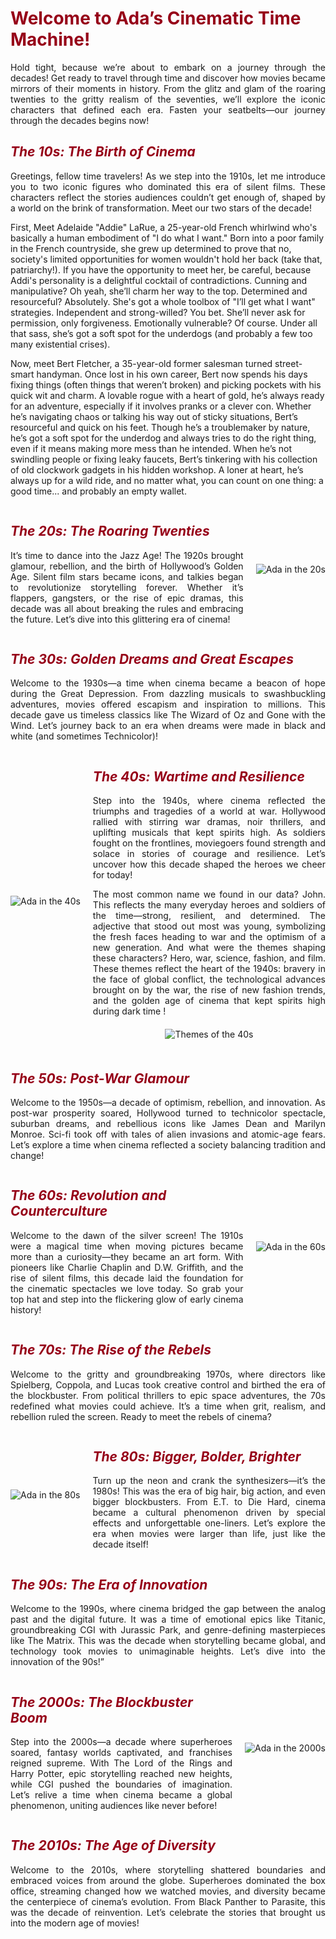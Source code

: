 <h1 style="color: #960018;">Welcome to Ada’s Cinematic Time Machine!</h1>

<p style="text-align: justify;">
Hold tight, because we’re about to embark on a journey through the decades! Get ready to travel through time and discover how movies became mirrors of their moments in history. From the glitz and glam of the roaring twenties to the gritty realism of the seventies, we’ll explore the iconic characters that defined each era. Fasten your seatbelts—our journey through the decades begins now!
</p>

<h2 style="color: #960018;"><em>The 10s: The Birth of Cinema</em></h2>
<p style="text-align: justify;">
Greetings, fellow time travelers! As we step into the 1910s, let me introduce you to two iconic figures who dominated this era of silent films. These characters reflect the stories audiences couldn’t get enough of, shaped by a world on the brink of transformation. Meet our two stars of the decade! 

First, Meet Adelaide "Addie" LaRue, a 25-year-old French whirlwind who's basically a human embodiment of "I do what I want." Born into a poor family in the French countryside, she grew up determined to prove that no, society's limited opportunities for women wouldn't hold her back (take that, patriarchy!). If you have the opportunity to meet her, be careful, because Addi's personality is a delightful cocktail of contradictions. Cunning and manipulative? Oh yeah, she’ll charm her way to the top. Determined and resourceful? Absolutely. She's got a whole toolbox of "I’ll get what I want" strategies. Independent and strong-willed? You bet. She’ll never ask for permission, only forgiveness. Emotionally vulnerable? Of course. Under all that sass, she’s got a soft spot for the underdogs (and probably a few too many existential crises).

Now, meet Bert Fletcher, a 35-year-old former salesman turned street-smart handyman. Once lost in his own career, Bert now spends his days fixing things (often things that weren’t broken) and picking pockets with his quick wit and charm. A lovable rogue with a heart of gold, he’s always ready for an adventure, especially if it involves pranks or a clever con. Whether he’s navigating chaos or talking his way out of sticky situations, Bert’s resourceful and quick on his feet. Though he’s a troublemaker by nature, he’s got a soft spot for the underdog and always tries to do the right thing, even if it means making more mess than he intended. When he’s not swindling people or fixing leaky faucets, Bert’s tinkering with his collection of old clockwork gadgets in his hidden workshop. A loner at heart, he’s always up for a wild ride, and no matter what, you can count on one thing: a good time... and probably an empty wallet.
</p>

<div style="display: flex; align-items: center;">
    <div style="flex: 1;">
        <h2 style="color: #960018;"><em>The 20s: The Roaring Twenties</em></h2>
        <p style="text-align: justify;">
        It’s time to dance into the Jazz Age! The 1920s brought glamour, rebellion, and the birth of Hollywood’s Golden Age. Silent film stars became icons, and talkies began to revolutionize storytelling forever. Whether it’s flappers, gangsters, or the rise of epic dramas, this decade was all about breaking the rules and embracing the future. Let’s dive into this glittering era of cinema!
        </p>
    </div>
    <div style="flex: 0 0 auto; margin-left: 20px;">
        <img src="/assets/img/Ada4.jpeg" alt="Ada in the 20s" style="max-width: 200px;">
    </div>
</div>


<h2 style="color: #960018;"><em>The 30s: Golden Dreams and Great Escapes</em></h2>
<p style="text-align: justify;">
Welcome to the 1930s—a time when cinema became a beacon of hope during the Great Depression. From dazzling musicals to swashbuckling adventures, movies offered escapism and inspiration to millions. This decade gave us timeless classics like The Wizard of Oz and Gone with the Wind. Let’s journey back to an era when dreams were made in black and white (and sometimes Technicolor)!
</p>

<div style="display: flex; align-items: center;">
    <div style="flex: 0 0 auto; margin-right: 20px;">
        <img src="/assets/img/Ada3.jpeg" alt="Ada in the 40s" style="max-width: 200px;">
    </div>
    <div style="flex: 1;">
        <h2 style="color: #960018;"><em>The 40s: Wartime and Resilience</em></h2>
        <p style="text-align: justify;">
        Step into the 1940s, where cinema reflected the triumphs and tragedies of a world at war. Hollywood rallied with stirring war dramas, noir thrillers, and uplifting musicals that kept spirits high. As soldiers fought on the frontlines, moviegoers found strength and solace in stories of courage and resilience. Let’s uncover how this decade shaped the heroes we cheer for today!
        </p>
        <p style="text-align: justify;">
        The most common name we found in our data? John. This reflects the many everyday heroes and soldiers of the time—strong, resilient, and determined. The adjective that stood out most was young, symbolizing the fresh faces heading to war and the optimism of a new generation. And what were the themes shaping these characters? Hero, war, science, fashion, and film. These themes reflect the heart of the 1940s: bravery in the face of global conflict, the technological advances brought on by the war, the rise of new fashion trends, and the golden age of cinema that kept spirits high during dark time ! 
        </p>
        <div style="text-align: center; margin: 20px 0;">
            <img src="/assets/img/themes_40s.jpg" alt="Themes of the 40s" style="max-width: 100%; height: auto;">
        </div>
    </div>
</div>

<h2 style="color: #960018;"><em>The 50s: Post-War Glamour</em></h2>
<p style="text-align: justify;">
Welcome to the 1950s—a decade of optimism, rebellion, and innovation. As post-war prosperity soared, Hollywood turned to technicolor spectacle, suburban dreams, and rebellious icons like James Dean and Marilyn Monroe. Sci-fi took off with tales of alien invasions and atomic-age fears. Let’s explore a time when cinema reflected a society balancing tradition and change!
</p>

<div style="display: flex; align-items: center;">
    <div style="flex: 1;">
        <h2 style="color: #960018;"><em>The 60s: Revolution and Counterculture</em></h2>
        <p style="text-align: justify;">
        Welcome to the dawn of the silver screen! The 1910s were a magical time when moving pictures became more than a curiosity—they became an art form. With pioneers like Charlie Chaplin and D.W. Griffith, and the rise of silent films, this decade laid the foundation for the cinematic spectacles we love today. So grab your top hat and step into the flickering glow of early cinema history! 
        </p>
    </div>
    <div style="flex: 0 0 auto; margin-left: 20px;">
        <img src="/assets/img/Ada1.jpeg" alt="Ada in the 60s" style="max-width: 200px;">
    </div>
</div>

<h2 style="color: #960018;"><em>The 70s: The Rise of the Rebels</em></h2>
<p style="text-align: justify;">
Welcome to the gritty and groundbreaking 1970s, where directors like Spielberg, Coppola, and Lucas took creative control and birthed the era of the blockbuster. From political thrillers to epic space adventures, the 70s redefined what movies could achieve. It’s a time when grit, realism, and rebellion ruled the screen. Ready to meet the rebels of cinema?
</p>

<div style="display: flex; align-items: center;">
    <div style="flex: 0 0 auto; margin-right: 20px;">
        <img src="/assets/img/Ada2.jpeg" alt="Ada in the 80s" style="max-width: 200px;">
    </div>
    <div style="flex: 1;">
        <h2 style="color: #960018;"><em>The 80s: Bigger, Bolder, Brighter</em></h2>
        <p style="text-align: justify;">
        Turn up the neon and crank the synthesizers—it’s the 1980s! This was the era of big hair, big action, and even bigger blockbusters. From E.T. to Die Hard, cinema became a cultural phenomenon driven by special effects and unforgettable one-liners. Let’s explore the era when movies were larger than life, just like the decade itself!
        </p>
    </div>
</div>

<h2 style="color: #960018;"><em>The 90s: The Era of Innovation</em></h2>
<p style="text-align: justify;">
Welcome to the 1990s, where cinema bridged the gap between the analog past and the digital future. It was a time of emotional epics like Titanic, groundbreaking CGI with Jurassic Park, and genre-defining masterpieces like The Matrix. This was the decade when storytelling became global, and technology took movies to unimaginable heights. Let’s dive into the innovation of the 90s!”
</p>

<div style="display: flex; align-items: center;">
    <div style="flex: 1;">
        <h2 style="color: #960018;"><em>The 2000s: The Blockbuster Boom</em></h2>
        <p style="text-align: justify;">
        Step into the 2000s—a decade where superheroes soared, fantasy worlds captivated, and franchises reigned supreme. With The Lord of the Rings and Harry Potter, epic storytelling reached new heights, while CGI pushed the boundaries of imagination. Let’s relive a time when cinema became a global phenomenon, uniting audiences like never before!
        </p>
    </div>
    <div style="flex: 0 0 auto; margin-left: 20px;">
        <img src="/assets/img/Ada5.jpeg" alt="Ada in the 2000s" style="max-width: 200px;">
    </div>
</div>

<h2 style="color: #960018;"><em>The 2010s: The Age of Diversity</em></h2>
<p style="text-align: justify;">
Welcome to the 2010s, where storytelling shattered boundaries and embraced voices from around the globe. Superheroes dominated the box office, streaming changed how we watched movies, and diversity became the centerpiece of cinema’s evolution. From Black Panther to Parasite, this was the decade of reinvention. Let’s celebrate the stories that brought us into the modern age of movies!
</p>
